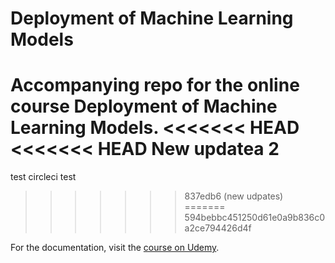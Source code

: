# Deployment of Machine Learning Models
Accompanying repo for the online course Deployment of Machine Learning Models.
<<<<<<< HEAD
<<<<<<< HEAD
New updatea 2
=======
test circleci test
>>>>>>> 837edb6 (new udpates)
=======
>>>>>>> 594bebbc451250d61e0a9b836c0a2ce794426d4f

For the documentation, visit the [course on Udemy](https://www.udemy.com/deployment-of-machine-learning-models/?couponCode=TIDREPO).
